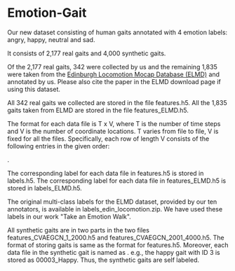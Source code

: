 # Emotion-Gait
Our new dataset consisting of human gaits annotated with 4 emotion labels: angry, happy, neutral and sad.



It consists of 2,177 real gaits and 4,000 synthetic gaits.

Of the 2,177 real gaits, 342 were collected by us and the remaining 1,835 were taken from the [Edinburgh Locomotion Mocap Database (ELMD)](https://bitbucket.org/jonathan-schwarz/edinburgh_locomotion_mocap_dataset/src/master/) and annotated by us. Please also cite the paper in the ELMD download page if using this dataset.


All 342 real gaits we collected are stored in the file features.h5.
All the 1,835 gaits taken from ELMD are stored in the file features_ELMD.h5.

The format for each data file is T x V, where T is the number of 
time steps and V is the number of coordinate locations.
T varies from file to file, V is fixed for all the files. 
Specifically, each row of length V consists of the following entries in the given order:

<root joint x> <root joint y> <root joint z> <spine joint x> <spine joint y> <spine joint z>
<neck joint x> <neck joint y> <neck joint z>
<head joint x> <head joint y> <head joint z>
<left shoulder joint x> <left shoulder joint y> <left shoulder joint z>
<left elbow joint x> <left elbow joint y> <left elbow joint z>
<left hand joint x> <left hand joint y> <left hand joint z>
<right shoulder joint x> <right shoulder joint y> <right shoulder joint z>
<right elbow joint x> <right elbow joint y> <right elbow joint z>
<right hand joint x> <right hand joint y> <right hand joint z>
<left hip joint x> <left hip joint y> <left hip joint z>
<left knee joint x> <left knee joint y> <left knee joint z>
<left foot joint x> <left foot joint y> <left foot joint z>
<right hip joint x> <right hip joint y> <right hip joint z>
<right knee joint x> <right knee joint y> <right knee joint z>
<right foot joint x> <right foot joint y> <right foot joint z>.



The corresponding label for each data file in features.h5 is stored in labels.h5.
The corresponding label for each data file in features_ELMD.h5 is stored in labels_ELMD.h5.

The original multi-class labels for the ELMD dataset, provided by our ten annotators, is available in labels_edin_locomotion.zip. We have used these labels in our work "Take an Emotion Walk".


All synthetic gaits are in two parts in the two files features_CVAEGCN_1_2000.h5 and features_CVAEGCN_2001_4000.h5.
The format of storing gaits is same as the format for features.h5. Moreover, each data file in the synthetic gait is named as
<gait ID><label>.
e.g., the happy gait with ID 3 is stored as 00003_Happy. Thus, the synthetic gaits are self labeled.
